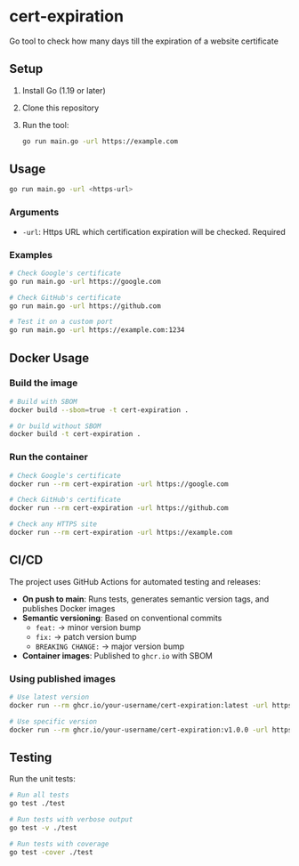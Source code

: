 # cert-expiration

Go tool to check how many days till the expiration of a website certificate

## Setup

1. Install Go (1.19 or later)
2. Clone this repository
3. Run the tool:

   ```bash
   go run main.go -url https://example.com
   ```

## Usage

```bash
go run main.go -url <https-url>
```

### Arguments

- `-url`: Https URL which certification expiration will be checked. Required

### Examples

```bash
# Check Google's certificate
go run main.go -url https://google.com

# Check GitHub's certificate
go run main.go -url https://github.com

# Test it on a custom port
go run main.go -url https://example.com:1234
```

## Docker Usage

### Build the image

```bash
# Build with SBOM
docker build --sbom=true -t cert-expiration .

# Or build without SBOM
docker build -t cert-expiration .
```

### Run the container

```bash
# Check Google's certificate
docker run --rm cert-expiration -url https://google.com

# Check GitHub's certificate
docker run --rm cert-expiration -url https://github.com

# Check any HTTPS site
docker run --rm cert-expiration -url https://example.com
```

## CI/CD

The project uses GitHub Actions for automated testing and releases:

- **On push to main**: Runs tests, generates semantic version tags, and publishes Docker images
- **Semantic versioning**: Based on conventional commits
  - `feat:` → minor version bump
  - `fix:` → patch version bump  
  - `BREAKING CHANGE:` → major version bump
- **Container images**: Published to `ghcr.io` with SBOM

### Using published images

```bash
# Use latest version
docker run --rm ghcr.io/your-username/cert-expiration:latest -url https://google.com

# Use specific version
docker run --rm ghcr.io/your-username/cert-expiration:v1.0.0 -url https://google.com
```

## Testing

Run the unit tests:

```bash
# Run all tests
go test ./test

# Run tests with verbose output
go test -v ./test

# Run tests with coverage
go test -cover ./test
```
